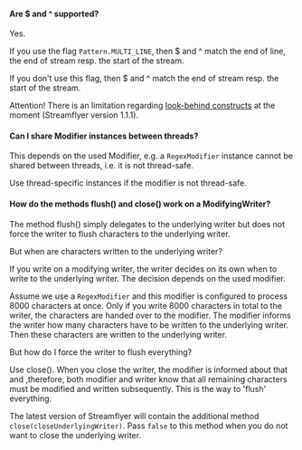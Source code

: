 #### Are $ and ^ supported? ####

Yes.

If you use the flag `Pattern.MULTI_LINE`, then $ and ^ match the end of line, the end of stream resp. the start of the stream.

If you don't use this flag, then $ and ^ match the end of stream resp. the start of the stream.

Attention! There is an limitation regarding [look-behind constructs](https://code.google.com/p/streamflyer/#Look-behind_constructs) at the moment (Streamflyer version 1.1.1).

#### Can I share Modifier instances between threads? ####

This depends on the used Modifier, e.g. a `RegexModifier` instance cannot be shared between threads, i.e. it is not thread-safe.

Use thread-specific instances if the modifier is not thread-safe.

#### How do the methods flush() and close() work on a ModifyingWriter? ####

The method flush() simply delegates to the underlying writer but does not force the writer to flush characters to the underlying writer.

But when are characters written to the underlying writer?

If you write on a modifying writer, the writer decides on its own when to write to the underlying writer. The decision depends on the used modifier.

Assume we use a `RegexModifier` and this modifier is configured to process 8000 characters at once. Only if you write 8000 characters in total to the writer, the characters are handed over to the modifier. The modifier informs the writer how many characters have to be written to the underlying writer. Then these characters are written to the underlying writer.

But how do I force the writer to flush everything?

Use close(). When you close the writer, the modifier is informed about that and ,therefore, both modifier and writer know that all remaining characters must be modified and written subsequently. This is the way to 'flush' everything.

The latest version of Streamflyer will contain the additional method `close(closeUnderlyingWriter)`. Pass `false` to this method when you do not want to close the underlying writer.


